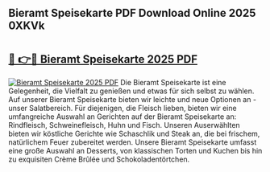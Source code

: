 ## Bieramt Speisekarte PDF Download Online 2025 0XKVk

# <h2><a href="http://gc869mb.nevu.top/?p=Bieramt+Speisekarte">🔗 👉🔴 Bieramt Speisekarte 2025 PDF</a></h2>

[![Bieramt Speisekarte 2025 PDF](https://i.imgur.com/dBaPXMq.png)](http://gc869mb.nevu.top/?p=Bieramt+Speisekarte)
Die Bieramt Speisekarte ist eine Gelegenheit, die Vielfalt zu genießen und etwas für sich selbst zu wählen. Auf unserer Bieramt Speisekarte bieten wir leichte und neue Optionen an - unser Salatbereich. Für diejenigen, die Fleisch lieben, bieten wir eine umfangreiche Auswahl an Gerichten auf der Bieramt Speisekarte an: Rindfleisch, Schweinefleisch, Huhn und Fisch. Unseren Auserwählten bieten wir köstliche Gerichte wie Schaschlik und Steak an, die bei frischem, natürlichem Feuer zubereitet werden. Unsere Bieramt Speisekarte umfasst eine große Auswahl an Desserts, von klassischen Torten und Kuchen bis hin zu exquisiten Crème Brûlée und Schokoladentörtchen.
